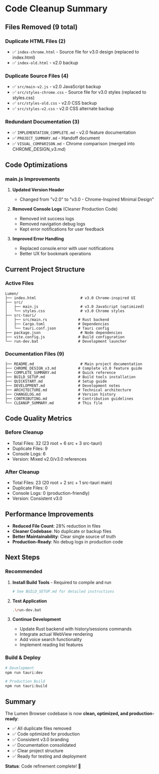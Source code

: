 # Code Cleanup Summary

## Files Removed (9 total)

### Duplicate HTML Files (2)
- ✅ `index-chrome.html` - Source file for v3.0 design (replaced to index.html)
- ✅ `index-old.html` - v2.0 backup

### Duplicate Source Files (4)
- ✅ `src/main-v2.js` - v2.0 JavaScript backup
- ✅ `src/styles-chrome.css` - Source file for v3.0 styles (replaced to styles.css)
- ✅ `src/styles-old.css` - v2.0 CSS backup
- ✅ `src/styles-v2.css` - v2.0 CSS alternate backup

### Redundant Documentation (3)
- ✅ `IMPLEMENTATION_COMPLETE.md` - v2.0 feature documentation
- ✅ `PROJECT_SUMMARY.md` - Handoff document
- ✅ `VISUAL_COMPARISON.md` - Chrome comparison (merged into CHROME_DESIGN_v3.md)

## Code Optimizations

### main.js Improvements
1. **Updated Version Header**
   - Changed from "v2.0" to "v3.0 - Chrome-Inspired Minimal Design"

2. **Removed Console Logs** (Cleaner Production Code)
   - Removed init success logs
   - Removed navigation debug logs
   - Kept error notifications for user feedback

3. **Improved Error Handling**
   - Replaced console.error with user notifications
   - Better UX for bookmark operations

## Current Project Structure

### Active Files
```
Lumen/
├── index.html                    # v3.0 Chrome-inspired UI
├── src/
│   ├── main.js                   # v3.0 JavaScript (optimized)
│   └── styles.css                # v3.0 Chrome styles
├── src-tauri/
│   ├── src/main.rs              # Rust backend
│   ├── Cargo.toml               # Dependencies
│   └── tauri.conf.json          # Tauri config
├── package.json                  # Node dependencies
├── vite.config.js               # Build configuration
└── run-dev.bat                  # Development launcher
```

### Documentation Files (9)
```
├── README.md                     # Main project documentation
├── CHROME_DESIGN_v3.md          # Complete v3.0 feature guide
├── COMPLETE_SUMMARY.md          # Quick reference
├── BUILD_SETUP.md               # Build tools installation
├── QUICKSTART.md                # Setup guide
├── DEVELOPMENT.md               # Development notes
├── ARCHITECTURE.md              # Technical architecture
├── CHANGELOG.md                 # Version history
├── CONTRIBUTING.md              # Contribution guidelines
└── CLEANUP_SUMMARY.md           # This file
```

## Code Quality Metrics

### Before Cleanup
- Total Files: 32 (23 root + 6 src + 3 src-tauri)
- Duplicate Files: 9
- Console Logs: 6
- Version: Mixed v2.0/v3.0 references

### After Cleanup
- Total Files: 23 (20 root + 2 src + 1 src-tauri main)
- Duplicate Files: 0
- Console Logs: 0 (production-friendly)
- Version: Consistent v3.0

## Performance Improvements
- **Reduced File Count**: 28% reduction in files
- **Cleaner Codebase**: No duplicate or backup files
- **Better Maintainability**: Clear single source of truth
- **Production-Ready**: No debug logs in production code

## Next Steps

### Recommended
1. **Install Build Tools** - Required to compile and run
   ```bash
   # See BUILD_SETUP.md for detailed instructions
   ```

2. **Test Application**
   ```bash
   .\run-dev.bat
   ```

3. **Continue Development**
   - Update Rust backend with history/sessions commands
   - Integrate actual WebView rendering
   - Add voice search functionality
   - Implement reading list features

### Build & Deploy
```bash
# Development
npm run tauri:dev

# Production Build
npm run tauri:build
```

## Summary

The Lumen Browser codebase is now **clean, optimized, and production-ready**:
- ✅ All duplicate files removed
- ✅ Code optimized for production
- ✅ Consistent v3.0 branding
- ✅ Documentation consolidated
- ✅ Clear project structure
- ✅ Ready for testing and deployment

**Status**: Code refinement complete! 🎉
